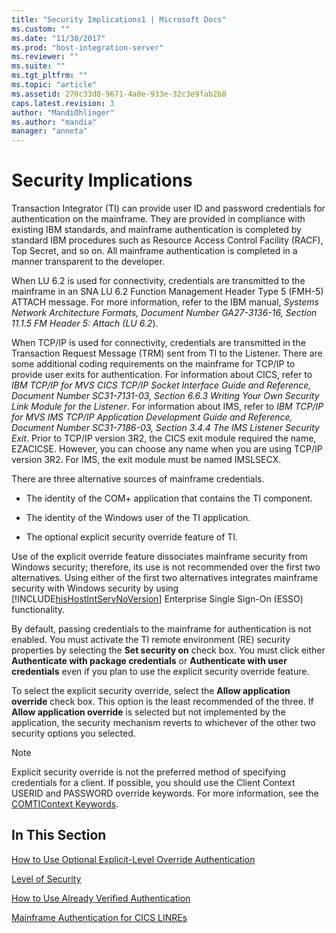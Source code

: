 ```yaml
---
title: "Security Implications1 | Microsoft Docs"
ms.custom: ""
ms.date: "11/30/2017"
ms.prod: "host-integration-server"
ms.reviewer: ""
ms.suite: ""
ms.tgt_pltfrm: ""
ms.topic: "article"
ms.assetid: 270c33d8-9671-4a0e-933e-32c3e9fab2b8
caps.latest.revision: 3
author: "MandiOhlinger"
ms.author: "mandia"
manager: "anneta"
---
```

# Security Implications
Transaction Integrator (TI) can provide user ID and password credentials for authentication on the mainframe. They are provided in compliance with existing IBM standards, and mainframe authentication is completed by standard IBM procedures such as Resource Access Control Facility (RACF), Top Secret, and so on. All mainframe authentication is completed in a manner transparent to the developer.  
  
 When LU 6.2 is used for connectivity, credentials are transmitted to the mainframe in an SNA LU 6.2 Function Management Header Type 5 (FMH-5) ATTACH message. For more information, refer to the IBM manual, *Systems* *Network* *Architecture* *Formats,* *Document* *Number* *GA27-3136-16,* *Section* *11.1.5* *FM* *Header* *5:* *Attach* *(LU* *6.2*).  
  
 When TCP/IP is used for connectivity, credentials are transmitted in the Transaction Request Message (TRM) sent from TI to the Listener. There are some additional coding requirements on the mainframe for TCP/IP to provide user exits for authentication. For information about CICS, refer to *IBM* *TCP/IP* *for* *MVS* *CICS* *TCP/IP* *Socket* *Interface* *Guide* *and* *Reference,* *Document* *Number* *SC31-7131-03,* *Section* *6.6.3* *Writing* *Your* *Own* *Security* *Link* *Module* *for* *the* *Listener*. For information about IMS, refer to *IBM* *TCP/IP* *for* *MVS* *IMS* *TCP/IP* *Application* *Development* *Guide* *and* *Reference,* *Document* *Number* *SC31-7186-03,* *Section* *3.4.4* *The* *IMS* *Listener* *Security* *Exit*. Prior to TCP/IP version 3R2, the CICS exit module required the name, EZACICSE. However, you can choose any name when you are using TCP/IP version 3R2. For IMS, the exit module must be named IMSLSECX.  
  
 There are three alternative sources of mainframe credentials.  
  
-   The identity of the COM+ application that contains the TI component.  
  
-   The identity of the Windows user of the TI application.  
  
-   The optional explicit security override feature of TI.  
  
 Use of the explicit override feature dissociates mainframe security from Windows security; therefore, its use is not recommended over the first two alternatives. Using either of the first two alternatives integrates mainframe security with Windows security by using [!INCLUDE[hisHostIntServNoVersion](../includes/hishostintservnoversion-md.md)] Enterprise Single Sign-On (ESSO) functionality.  
  
 By default, passing credentials to the mainframe for authentication is not enabled. You must activate the TI remote environment (RE) security properties by selecting the **Set security on** check box. You must click either **Authenticate with package credentials** or **Authenticate with user credentials** even if you plan to use the explicit security override feature.  
  
 To select the explicit security override, select the **Allow application override** check box. This option is the least recommended of the three. If **Allow application override** is selected but not implemented by the application, the security mechanism reverts to whichever of the other two security options you selected.  
  
> [!NOTE]
>  Explicit security override is not the preferred method of specifying credentials for a client. If possible, you should use the Client Context USERID and PASSWORD override keywords. For more information, see the [COMTIContext Keywords](./comticontext-keywords1.md).  
  
## In This Section  
 [How to Use Optional Explicit-Level Override Authentication](../core/how-to-use-optional-explicit-level-override-authentication1.md)  
  
 [Level of Security](../core/level-of-security1.md)  
  
 [How to Use Already Verified Authentication](../core/how-to-use-already-verified-authentication2.md)  
  
 [Mainframe Authentication for CICS LINREs](../core/mainframe-authentication-for-cics-linres1.md)
